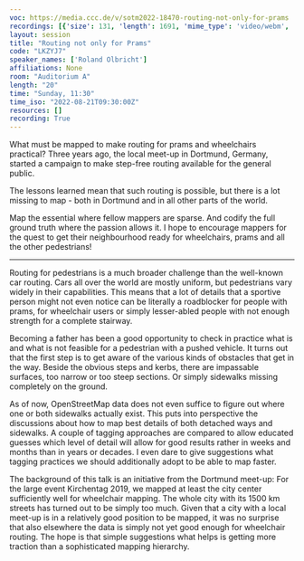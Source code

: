 ```yaml
---
voc: https://media.ccc.de/v/sotm2022-18470-routing-not-only-for-prams
recordings: [{'size': 131, 'length': 1691, 'mime_type': 'video/webm', 'language': 'eng', 'filename': 'sotm2022-18470-eng-Routing_not_only_for_Prams_webm-hd.webm', 'state': 'new', 'folder': 'webm-hd', 'high_quality': True, 'width': 1920, 'height': 1080, 'updated_at': '2022-10-02T00:03:08.189+02:00', 'recording_url': 'https://cdn.media.ccc.de/events/sotm/2022/webm-hd/sotm2022-18470-eng-Routing_not_only_for_Prams_webm-hd.webm', 'url': 'https://api.media.ccc.de/public/recordings/62180', 'event_url': 'https://api.media.ccc.de/public/events/81c580f7-30f4-508f-8456-1b4d7412c184', 'conference_url': 'https://api.media.ccc.de/public/conferences/sotm2022'}, {'size': 63, 'length': 1691, 'mime_type': 'video/webm', 'language': 'eng', 'filename': 'sotm2022-18470-eng-Routing_not_only_for_Prams_webm-sd.webm', 'state': 'new', 'folder': 'webm-sd', 'high_quality': False, 'width': 720, 'height': 576, 'updated_at': '2022-10-01T23:41:40.400+02:00', 'recording_url': 'https://cdn.media.ccc.de/events/sotm/2022/webm-sd/sotm2022-18470-eng-Routing_not_only_for_Prams_webm-sd.webm', 'url': 'https://api.media.ccc.de/public/recordings/62170', 'event_url': 'https://api.media.ccc.de/public/events/81c580f7-30f4-508f-8456-1b4d7412c184', 'conference_url': 'https://api.media.ccc.de/public/conferences/sotm2022'}, {'size': 25, 'length': 1687, 'mime_type': 'audio/mpeg', 'language': 'eng', 'filename': 'sotm2022-18470-eng-Routing_not_only_for_Prams_mp3.mp3', 'state': 'new', 'folder': 'mp3', 'high_quality': False, 'width': 0, 'height': 0, 'updated_at': '2022-10-01T23:16:04.140+02:00', 'recording_url': 'https://cdn.media.ccc.de/events/sotm/2022/mp3/sotm2022-18470-eng-Routing_not_only_for_Prams_mp3.mp3', 'url': 'https://api.media.ccc.de/public/recordings/62161', 'event_url': 'https://api.media.ccc.de/public/events/81c580f7-30f4-508f-8456-1b4d7412c184', 'conference_url': 'https://api.media.ccc.de/public/conferences/sotm2022'}, {'size': 43, 'length': 1691, 'mime_type': 'video/mp4', 'language': 'eng', 'filename': 'sotm2022-18470-eng-Routing_not_only_for_Prams_sd.mp4', 'state': 'new', 'folder': 'h264-sd', 'high_quality': False, 'width': 720, 'height': 576, 'updated_at': '2022-10-01T23:14:42.717+02:00', 'recording_url': 'https://cdn.media.ccc.de/events/sotm/2022/h264-sd/sotm2022-18470-eng-Routing_not_only_for_Prams_sd.mp4', 'url': 'https://api.media.ccc.de/public/recordings/62160', 'event_url': 'https://api.media.ccc.de/public/events/81c580f7-30f4-508f-8456-1b4d7412c184', 'conference_url': 'https://api.media.ccc.de/public/conferences/sotm2022'}, {'size': 95, 'length': 1691, 'mime_type': 'video/mp4', 'language': 'eng', 'filename': 'sotm2022-18470-eng-Routing_not_only_for_Prams_hd.mp4', 'state': 'new', 'folder': 'h264-hd', 'high_quality': True, 'width': 1920, 'height': 1080, 'updated_at': '2022-10-01T23:06:59.883+02:00', 'recording_url': 'https://cdn.media.ccc.de/events/sotm/2022/h264-hd/sotm2022-18470-eng-Routing_not_only_for_Prams_hd.mp4', 'url': 'https://api.media.ccc.de/public/recordings/62155', 'event_url': 'https://api.media.ccc.de/public/events/81c580f7-30f4-508f-8456-1b4d7412c184', 'conference_url': 'https://api.media.ccc.de/public/conferences/sotm2022'}]
layout: session
title: "Routing not only for Prams"
code: "LKZYJ7"
speaker_names: ['Roland Olbricht']
affiliations: None
room: "Auditorium A"
length: "20"
time: "Sunday, 11:30"
time_iso: "2022-08-21T09:30:00Z"
resources: []
recording: True
---
```


What must be mapped to make routing for prams and wheelchairs practical? Three years ago, the local meet-up in Dortmund, Germany, started a campaign to make step-free routing available for the general public.

The lessons learned mean that such routing is possible, but there is a lot missing to map - both in Dortmund and in all other parts of the world.

Map the essential where fellow mappers are sparse. And codify the full ground truth where the passion allows it. I hope to encourage mappers for the quest to get their neighbourhood ready for wheelchairs, prams and all the other pedestrians!

<hr>

Routing for pedestrians is a much broader challenge than the well-known car routing.
Cars all over the world are mostly uniform, but pedestrians vary widely in their capabilities.
This means that a lot of details that a sportive person might not even notice can be literally a roadblocker for people with prams, for wheelchair users or simply lesser-abled people with not enough strength for a complete stairway.

Becoming a father has been a good opportunity to check in practice what is and what is not feasible for a pedestrian with a pushed vehicle. It turns out that the first step is to get aware of the various kinds of obstacles that get in the way. Beside the obvious steps and kerbs, there are impassable surfaces, too narrow or too steep sections. Or simply sidewalks missing completely on the ground.

As of now, OpenStreetMap data does not even suffice to figure out where one or both sidewalks actually exist. This puts into perspective the discussions about how to map best details of both detached ways and sidewalks. A couple of tagging approaches are compared to allow educated guesses which level of detail will allow for good results rather in weeks and months than in years or decades. I even dare to give suggestions what tagging practices we should additionally adopt to be able to map faster.

The background of this talk is an initiative from the Dortmund meet-up: For the large event Kirchentag 2019, we mapped at least the city center sufficiently well for wheelchair mapping. The whole city with its 1500 km streets has turned out to be simply too much. Given that a city with a local meet-up is in a relatively good position to be mapped, it was no surprise that also elsewhere the data is simply not yet good enough for wheelchair routing. The hope is that simple suggestions what helps is getting more traction than a sophisticated mapping hierarchy.

